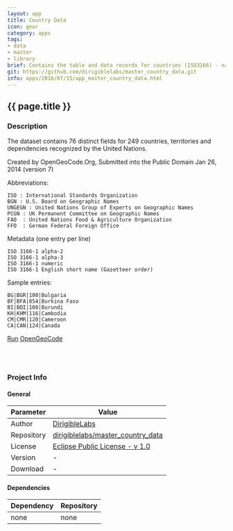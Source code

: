 ```yaml
---
layout: app
title: Country Data
icon: gear
category: apps
tags:
- data
- master
- library
brief: Contains the table and data records for countries (ISO3166) - name, codes A2, A3, numeric - opengeocode.org    
git: https://github.com/dirigiblelabs/master_country_data.git
info: apps/2016/07/15/app_master_country_data.html
---
```


{{ page.title }}
---


### Description

The dataset contains 76 distinct fields for 249 countries, territories and dependencies recognized by the United Nations.

Created by OpenGeoCode.Org, Submitted into the Public Domain Jan 26, 2014 (version 7)

Abbreviations:

	ISO : International Standards Organization
	BGN : U.S. Board on Geographic Names
	UNGEGN : United Nations Group of Experts on Geographic Names
	PCGN : UK Permanent Committee on Geographic Names
	FAO  : United Nations Food & Agriculture Organization
	FFO  : German Federal Foreign Office

Metadata (one entry per line)
	
	ISO 3166-1 alpha-2
	ISO 3166-1 alpha-3
	ISO 3166-1 numeric
	ISO 3166-1 English short name (Gazetteer order) 


Sample entries:

	BG|BGR|100|Bulgaria
	BF|BFA|854|Burkina Faso
	BI|BDI|108|Burundi
	KH|KHM|116|Cambodia
	CM|CMR|120|Cameroon
	CA|CAN|124|Canada



<div class="btn-toolbar pull-left">
	<a class="btn btn-warning" href="http://dirigible.eclipse.org/services/ui/anonymous.html?git={{ page.git }}.git">Run</a>
	<a class="btn btn-info" href="http://www.opengeocode.org/download/countrynames.txt">OpenGeoCode</a>
</div>

<br><br>

### Project Info

#### General

Parameter     | Value 
------------ | ----------- 
Author     | [DirigibleLabs](https://github.com/dirigiblelabs)
Repository | [dirigiblelabs/master_country_data](https://github.com/dirigiblelabs/master_country_data)
License    | [Eclipse Public License - v 1.0](https://www.eclipse.org/legal/epl-v10.html)
Version    | -
Download   | -


#### Dependencies

Dependency   | Repository 
------------ | ----------- 
none | none

<br><br>